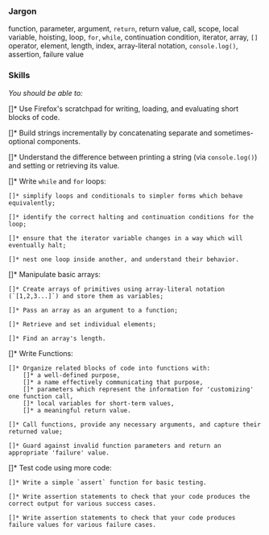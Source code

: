 ### Jargon

function, 
parameter, 
argument, 
`return`, 
return value, 
call,
scope, 
local 
variable, 
hoisting,
loop, 
`for`, 
`while`, 
continuation 
condition, 
iterator,
array, 
`[]` 
operator, 
element, 
length, 
index, 
array-literal 
notation,
`console.log()`,
assertion, 
failure value


### Skills

_You should be able to:_

[]* Use Firefox's scratchpad for writing, loading, and evaluating short blocks of code.

[]* Build strings incrementally by concatenating separate and sometimes-optional components.

[]* Understand the difference between printing a string (via `console.log()`) and setting or retrieving its value.

[]* Write `while` and `for` loops:

	[]* simplify loops and conditionals to simpler forms which behave equivalently;

	[]* identify the correct halting and continuation conditions for the loop;

	[]* ensure that the iterator variable changes in a way which will eventually halt;

	[]* nest one loop inside another, and understand their behavior.

[]* Manipulate basic arrays:

	[]* Create arrays of primitives using array-literal notation (`[1,2,3...]`) and store them as variables;

	[]* Pass an array as an argument to a function;

	[]* Retrieve and set individual elements;

	[]* Find an array's length.

[]* Write Functions:

	[]* Organize related blocks of code into functions with:
		[]* a well-defined purpose,
		[]* a name effectively communicating that purpose,
		[]* parameters which represent the information for 'customizing' one function call,
		[]* local variables for short-term values, 
		[]* a meaningful return value.

	[]* Call functions, provide any necessary arguments, and capture their returned value;

	[]* Guard against invalid function parameters and return an appropriate 'failure' value.

[]* Test code using more code:

	[]* Write a simple `assert` function for basic testing.

	[]* Write assertion statements to check that your code produces the correct output for various success cases.

	[]* Write assertion statements to check that your code produces failure values for various failure cases.
